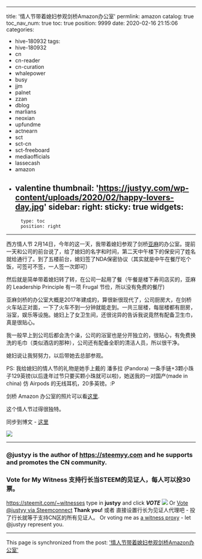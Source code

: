 
---
title: '情人节带着媳妇参观剑桥Amazon办公室'
permlink: amazon
catalog: true
toc_nav_num: true
toc: true
position: 9999
date: 2020-02-16 21:15:06
categories:
- hive-180932
tags:
- hive-180932
- cn
- cn-reader
- cn-curation
- whalepower
- busy
- jjm
- palnet
- zzan
- dblog
- marlians
- neoxian
- upfundme
- actnearn
- sct
- sct-cn
- sct-freeboard
- mediaofficials
- lassecash
- amazon
- valentine
thumbnail: 'https://justyy.com/wp-content/uploads/2020/02/happy-lovers-day.jpg'
sidebar:
    right:
        sticky: true
widgets:
    -
        type: toc
        position: right
---


西方情人节 2月14日，今年的这一天，我带着媳妇参观了剑桥<a href="https://justyy.com/archives/6611">亚麻</a>的办公室。提前一天和公司的前台说了，给了媳妇的名字和时间，第二天中午楼下的保安问了姓名就给通行了。到了五楼前台，媳妇签了NDA保密协议（其实就是中午在餐厅吃个饭，可签可不签，一人签一次即可）

然后就是简单带着媳妇转了转，在公司一起用了餐（午餐是楼下寿司店买的，亚麻的 Leadership Principle 有一项 Frugal 节俭，所以没有免费的餐厅)

亚麻剑桥的办公室大概是2017年建成的，算很新很现代了，公司厨房大，在剑桥火车站正对面，一下了火车不到一分钟就能走到。一共三层楼，每层楼都有厨房，浴室，娱乐等设施。媳妇上了女卫生间，还很诧异的告诉我说竟然有配备卫生巾，真是很贴心。

我一般早上到公司后都会洗个澡，公司的浴室也是分开独立的，很贴心，有免费换洗的毛巾（类似酒店的那种），公司还有配备全职的清洁人员，所以很干净。

媳妇说让我努努力，以后带她去总部参观。

PS: 我给媳妇的情人节的礼物是她手上戴的 潘多拉 (Pandora) 一条手链+3颗小珠子129英镑(以后逢年过节只要买颗小珠就可以啦)，她送我的一对国产(made in china) 仿 Airpods 的无线耳机，20多英镑。:P

剑桥 Amazon 办公室的照片可以看<a href="https://www.cambridge-news.co.uk/business/gallery/photos-first-look-inside-amazons-13701264" rel="noopener noreferrer" target="_blank">这里</a>.

这个情人节过得很独特。

同步到博文 - [这里](https://justyy.com/archives/31958)

![](https://justyy.com/wp-content/uploads/2020/02/happy-lovers-day.jpg)

------------------

### @justyy is the author of https://steemyy.com and he supports and promotes the CN community.

### Vote for My Witness 支持行长当STEEM的见证人，每人可以投30票。
https://steemit.com/~witnesses type in **justyy** and click ***VOTE***
![](https://steemyy.com/images/vote-for-justyy.jpg)
Or [Vote @justyy via Steemconnect](https://steemconnect.com/sign/account-witness-vote?witness=justyy&approve=1) **Thank you!**
或者 直接设置行长为见证人代理吧 - 投了行长就等于支持CN区的所有见证人。
Or voting me as [a witness proxy](https://beta.steemconnect.com/sign/account-witness-proxy?proxy=justyy&approve=1) - let @justyy represent you.

- - -

This page is synchronized from the post: ['情人节带着媳妇参观剑桥Amazon办公室'](https://steemit.com/@justyy/amazon)
